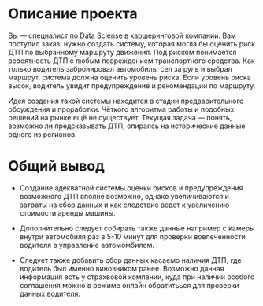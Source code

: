 # Описание проекта

Вы — специалист по Data Sciense в каршеринговой компании. Вам поступил заказ: нужно создать систему, которая могла бы оценить риск ДТП по выбранному маршруту движения. Под риском понимается вероятность ДТП с любым повреждением транспортного средства. Как только водитель забронировал автомобиль, сел за руль и выбрал маршрут, система должна оценить уровень риска. Если уровень риска высок, водитель увидит предупреждение и рекомендации по маршруту.

Идея создания такой системы находится в стадии предварительного обсуждения и проработки. Чёткого алгоритма работы и подобных решений на рынке ещё не существует. Текущая задача — понять, возможно ли предсказывать ДТП, опираясь на исторические данные одного из регионов.

# Общий вывод

- Создание адекватной системы оценки рисков и предупреждения возможного ДТП вполне возможно, однако увеличиваются и затраты на сбор данных и как следствие ведет к увеличению стоимости аренды машины.

- Дополнительно следует собирать также данные например с камеры внутри автомобиля раз в 5-10 минут для проверки вовлеченности водителя в управление автомомбилем.

- Следует также добавить сбор данных касаемо наличия ДТП, где водитель был именно виновником ранее. Возможно данная информация есть у страхвовой компании, куда при наличии особого соглашения можно в режиме онлайн обратитьься для проверки данных водителя.
